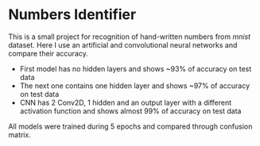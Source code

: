 # Numbers Identifier

This is a small project for recognition of hand-written numbers from *mnist* dataset. Here I use an artificial and convolutional neural networks and compare their accuracy. 

- First model has no hidden layers and shows ~93% of accuracy on test data
- The next one contains one hidden layer and shows ~97% of accuracy on test data
- CNN has 2 Conv2D, 1 hidden and an output layer with a different activation function and shows almost 99% of accuracy on test data

All models were trained during 5 epochs and compared through confusion matrix.
